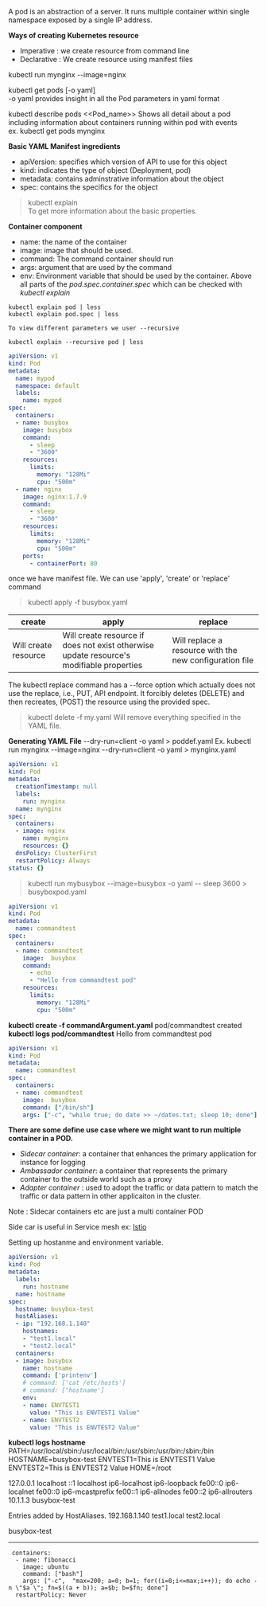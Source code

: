 A pod is an abstraction of a server. It runs multiple container within single namespace exposed by a single IP address.

**Ways of creating Kubernetes resource**
- Imperative : we create resource from command line
- Declarative : We create resource using manifest files


kubectl run mynginx --image=nginx

kubectl get pods [-o yaml]      
    -o yaml provides insight in all the Pod parameters in yaml format

kubectl describe pods <<Pod_name>>
    Shows all detail about a pod including information about containers running within pod with events  
    ex. kubectl get pods mynginx


**Basic YAML Manifest ingredients**
- apiVersion: specifies which version of API to use for this object
- kind: indicates the type of object (Deployment, pod)
- metadata: contains adminstrative information about the object
- spec: contains the specifics for the object

> kubectl explain   
    To get more information about the basic properties.

**Container component**
- name: the name of the container
- image: image that should be used.
- command: The command container should run
- args: argument that are used by the command
- env: Environment variable that should be used by the container.
Above all parts of the *pod.spec.container.spec* which can be checked with *kubectl explain*


```
kubectl explain pod | less
kubectl explain pod.spec | less

To view different parameters we user --recursive 

kubectl explain --recursive pod | less
```

```yaml
apiVersion: v1
kind: Pod
metadata:
  name: mypod
  namespace: default
  labels:
    name: mypod
spec:
  containers:
  - name: busybox
    image: busybox
    command:
      - sleep
      - "3600"
    resources:
      limits:
        memory: "128Mi"
        cpu: "500m"
  - name: nginx
    image: nginx:1.7.9
    command:
      - sleep
      - "3600"
    resources:
      limits:
        memory: "128Mi"
        cpu: "500m"
    ports:
      - containerPort: 80 
```
once we have manifest file. We can use 'apply', 'create' or 'replace' command 

> kubectl apply -f busybox.yaml

| create | apply    | replace |
|-------|-----------|---------|
| Will create resource | Will create resource if does not exist otherwise update resource's modifiable properties | Will replace a resource with the new configuration file |

The kubectl replace command has a --force option which actually does not use the replace, i.e., PUT, API endpoint. It forcibly deletes (DELETE) and then recreates, (POST) the resource using the provided spec.


> kubectl delete -f my.yaml 
    Will remove everything specified in the YAML file.

**Generating YAML File**
    --dry-run=client -o yaml > poddef.yaml 
    Ex. kubectl run mynginx --image=nginx --dry-run=client -o yaml > mynginx.yaml
    
```yaml
apiVersion: v1
kind: Pod
metadata:
  creationTimestamp: null
  labels:
    run: mynginx
  name: mynginx
spec:
  containers:
  - image: nginx
    name: mynginx
    resources: {}
  dnsPolicy: ClusterFirst
  restartPolicy: Always
status: {}
```


> kubectl run mybusybox --image=busybox -o yaml -- sleep 3600 > busyboxpod.yaml

```yaml
apiVersion: v1
kind: Pod
metadata:
  name: commandtest
spec:
  containers:
  - name: commandtest
    image:  busybox
    command:
      - echo
      - "Hello from commandtest pod"
    resources:
      limits:
        memory: "128Mi"
        cpu: "500m"
```

**kubectl create -f commandArgument.yaml**
pod/commandtest created
**kubectl logs pod/commandtest**
Hello from commandtest pod

```yaml
apiVersion: v1
kind: Pod
metadata:
  name: commandtest
spec:
  containers:
  - name: commandtest
    image:  busybox
    command: ["/bin/sh"]
    args: ["-c", "while true; do date >> ~/dates.txt; sleep 10; done"]
```

**There are some define use case where we might want to run multiple container in a POD.**
- *Sidecar container*: a container that enhances the primary application for instance for logging
- *Ambassador container*: a container that represents the primary container to the outside world such as a proxy
- *Adapter container* : used to adopt the traffic or data pattern to match the traffic or data pattern in other applicaiton in the cluster.

Note : Sidecar containers etc are just a multi container POD

Side car is useful in Service mesh ex: <a href="https://istio.io/latest/about/service-mesh/">Istio</a>




Setting up hostanme and environment variable.

```yaml
apiVersion: v1
kind: Pod
metadata:
  labels:
    run: hostname
  name: hostname
spec:
  hostname: busybox-test
  hostAliases:
  - ip: "192.168.1.140"
    hostnames:
    - "test1.local"
    - "test2.local"
  containers:
  - image: busybox
    name: hostname
    command: ['printenv']
    # command: ['cat /etc/hosts']
    # command: ['hostname']
    env:
    - name: ENVTEST1
      value: "This is ENVTEST1 Value"
    - name: ENVTEST2
      value: "This is ENVTEST2 Value"
```

**kubectl logs hostname**     
PATH=/usr/local/sbin:/usr/local/bin:/usr/sbin:/usr/bin:/sbin:/bin
HOSTNAME=busybox-test
ENVTEST1=This is ENVTEST1 Value
ENVTEST2=This is ENVTEST2 Value
HOME=/root

127.0.0.1       localhost
::1     localhost ip6-localhost ip6-loopback
fe00::0 ip6-localnet
fe00::0 ip6-mcastprefix
fe00::1 ip6-allnodes
fe00::2 ip6-allrouters
10.1.1.3        busybox-test

Entries added by HostAliases.
192.168.1.140   test1.local     test2.local

busybox-test



<hr/>






     containers:
      - name: fibonacci
        image: ubuntu
        command: ["bash"]
        args: ["-c",  "max=200; a=0; b=1; for((i=0;i<=max;i++)); do echo -n \"$a \"; fn=$((a + b)); a=$b; b=$fn; done"]
      restartPolicy: Never
